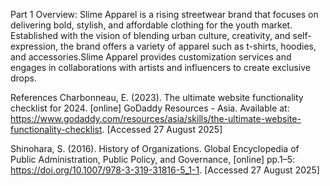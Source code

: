 Part 1 Overview: Slime Apparel is a rising streetwear brand that focuses on delivering bold, stylish, and affordable clothing for the youth market. Established with the vision of blending urban culture, creativity, and self-expression, the brand offers a variety of apparel such as t-shirts, hoodies, and accessories.Slime Apparel provides customization services and engages in collaborations with artists and influencers to create exclusive drops.

References
Charbonneau, E. (2023). The ultimate website functionality checklist for 2024. [online] GoDaddy Resources - Asia. Available at: https://www.godaddy.com/resources/asia/skills/the-ultimate-website-functionality-checklist. [Accessed 27 August 2025] 

Shinohara, S. (2016). History of Organizations. Global Encyclopedia of Public Administration, Public Policy, and Governance, [online] pp.1–5: https://doi.org/10.1007/978-3-319-31816-5_1-1. [Accessed 27 August 2025] 

 

 
